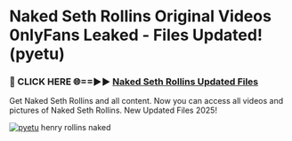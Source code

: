 # Naked Seth Rollins Original Videos 0nlyFans Leaked - Files Updated! (pyetu)

<h3>🔴 CLICK HERE 🌐==►► <a href="https://tinyurl.com/yckcrads" rel="nofollow">Naked Seth Rollins Updated Files</a></h3>

Get Naked Seth Rollins and all content. Now you can access all videos and pictures of Naked Seth Rollins. New Updated Files 2025!

[![pyetu](https://i.imgur.com/hpKpOFt.gif)](https://tinyurl.com/yckcrads)
henry rollins naked